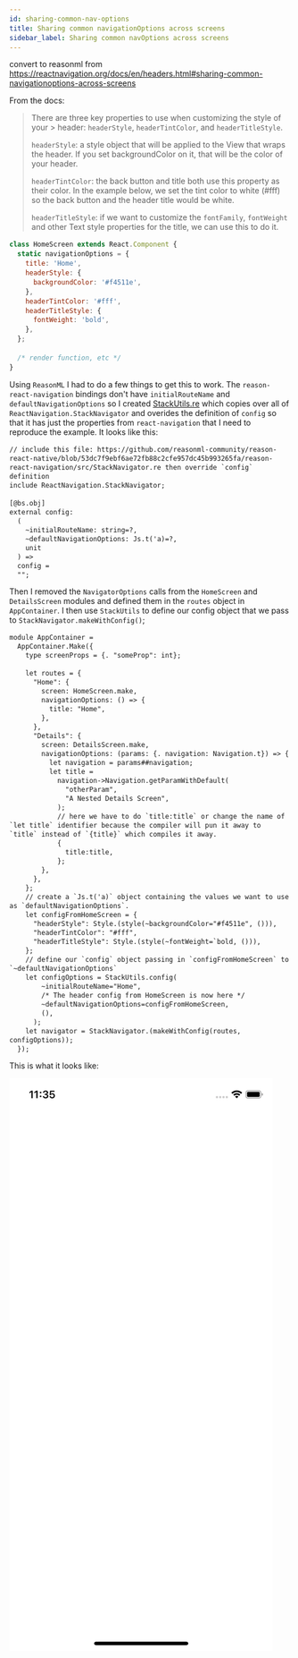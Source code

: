 ```yaml
---
id: sharing-common-nav-options
title: Sharing common navigationOptions across screens
sidebar_label: Sharing common navOptions across screens
---
```


convert to reasonml from <https://reactnavigation.org/docs/en/headers.html#sharing-common-navigationoptions-across-screens>

From the docs:
> There are three key properties to use when customizing the style of your > header: `headerStyle`, `headerTintColor`, and `headerTitleStyle`.
>
> `headerStyle`: a style object that will be applied to the View that wraps the header. If you set backgroundColor on it, that will be the color of your header.
>
> `headerTintColor`: the back button and title both use this property as their color. In the example below, we set the tint color to white (#fff) so the back button and the header title would be white.
>
> `headerTitleStyle`: if we want to customize the `fontFamily`, `fontWeight` and other Text style properties for the title, we can use this to do it.

```js
class HomeScreen extends React.Component {
  static navigationOptions = {
    title: 'Home',
    headerStyle: {
      backgroundColor: '#f4511e',
    },
    headerTintColor: '#fff',
    headerTitleStyle: {
      fontWeight: 'bold',
    },
  };

  /* render function, etc */
}
```

Using `ReasonML` I had to do a few things to get this to work. The `reason-react-navigation` bindings don't have `initialRouteName` and `defaultNavigationOptions` so I created [StackUtils.re]("./src/bindings/StackUtils.re") which copies over all of `ReactNavigation.StackNavigator`  and overides the definition of `config` so that it has just the properties from `react-navigation` that I need to reproduce the example. It looks like this:

```reason
// include this file: https://github.com/reasonml-community/reason-react-native/blob/53dc7f9ebf6ae72fb88c2cfe957dc45b993265fa/reason-react-navigation/src/StackNavigator.re then override `config` definition
include ReactNavigation.StackNavigator;

[@bs.obj]
external config:
  (
    ~initialRouteName: string=?,
    ~defaultNavigationOptions: Js.t('a)=?,
    unit
  ) =>
  config =
  "";
```

Then I removed the `NavigatorOptions` calls from the `HomeScreen` and `DetailsScreen` modules and defined them in the `routes` object in `AppContainer`. I then use `StackUtils` to define our config object that we pass to `StackNavigator.makeWithConfig()`;

```reason
module AppContainer =
  AppContainer.Make({
    type screenProps = {. "someProp": int};

    let routes = {
      "Home": {
        screen: HomeScreen.make,
        navigationOptions: () => {
          title: "Home",
        },
      },
      "Details": {
        screen: DetailsScreen.make,
        navigationOptions: (params: {. navigation: Navigation.t}) => {
          let navigation = params##navigation;
          let title =
            navigation->Navigation.getParamWithDefault(
              "otherParam",
              "A Nested Details Screen",
            );
            // here we have to do `title:title` or change the name of `let title` identifier because the compiler will pun it away to `title` instead of `{title}` which compiles it away.
            {
              title:title,
            };
        },
      },
    };
    // create a `Js.t('a)` object containing the values we want to use as `defaultNavigationOptions`.
    let configFromHomeScreen = {
      "headerStyle": Style.(style(~backgroundColor="#f4511e", ())),
      "headerTintColor": "#fff",
      "headerTitleStyle": Style.(style(~fontWeight=`bold, ())),
    };
    // define our `config` object passing in `configFromHomeScreen` to `~defaultNavigationOptions`
    let configOptions = StackUtils.config(
        ~initialRouteName="Home",
        /* The header config from HomeScreen is now here */
        ~defaultNavigationOptions=configFromHomeScreen,
        (),
      );
    let navigator = StackNavigator.(makeWithConfig(routes, configOptions));
  });
```

This is what it looks like:

![sharing-options](../images/sharingOptions.gif)
